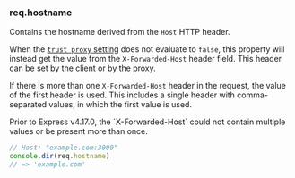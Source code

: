 <h3 id='req.hostname'>req.hostname</h3>

Contains the hostname derived from the `Host` HTTP header.

When the [`trust proxy` setting](/5x/api.html#trust.proxy.options.table)
does not evaluate to `false`, this property will instead get the value
from the `X-Forwarded-Host` header field. This header can be set by
the client or by the proxy.

If there is more than one `X-Forwarded-Host` header in the request, the
value of the first header is used. This includes a single header with
comma-separated values, in which the first value is used.

<div class="doc-box doc-info" markdown="1">
Prior to Express v4.17.0, the `X-Forwarded-Host` could not contain multiple
values or be present more than once.
</div>

```js
// Host: "example.com:3000"
console.dir(req.hostname)
// => 'example.com'
```
